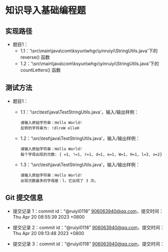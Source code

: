 # 知识导入基础编程题

## 实现路径

- 题目1：
  - 1.1：'\src\main\java\com\ksyun\whgc\yinruiyi\StringUtils.java'下的 reverse() 函数
  - 1.2：'\src\main\java\com\ksyun\whgc\yinruiyi\StringUtils.java'下的 countLetters() 函数



## 测试方法

- 题目1：

  - 1.1：'\src\test\java\TestStringUtils.java'，输入/输出样例：

    ```
    请输入原始字符串：Hello World!
    反转的字符串为: !dlroW olleH
    ```

  - 1.2：'\src\test\java\TestStringUtils.java'，输入/输出样例：

    ```
    请输入原始字符串：Hello World!
    每个字母出现的次数: { =1, !=1, r=1, d=1, e=1, W=1, H=1, l=3, o=2}
    ```

  - 1.3：'\src\test\java\TestStringUtils.java'，输入/输出样例：

    ```
    请输入原始字符串：Hello World!
    出现次数最多的字母是：l，它出现了 3 次。
    ```

    

## Git 提交信息

- 提交记录 1：commit id：“@ruiyi0118” <906063940@qq.com>，提交时间：Thu Apr 20 08:55:39 2023 +0800

- 提交记录 2：commit id：“@ruiyi0118” <906063940@qq.com>，提交时间：Thu Apr 20 09:13:48 2023 +0800
- 提交记录 3：commit id：“@ruiyi0118” <906063940@qq.com>，提交时间：
